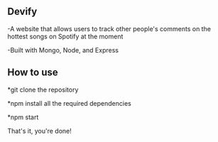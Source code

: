 ## Devify

-A website that allows users to track other people's comments on the hottest songs on Spotify at the moment

-Built with Mongo, Node, and Express

## How to use

*git clone the repository

*npm install all the required dependencies

*npm start

That's it, you're done!
